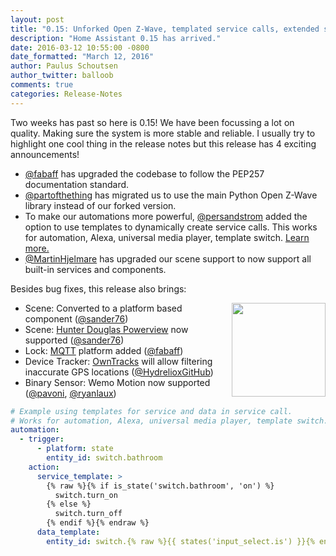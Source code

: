 ```yaml
---
layout: post
title: "0.15: Unforked Open Z-Wave, templated service calls, extended scene support and PEP257 compliance."
description: "Home Assistant 0.15 has arrived."
date: 2016-03-12 10:55:00 -0800
date_formatted: "March 12, 2016"
author: Paulus Schoutsen
author_twitter: balloob
comments: true
categories: Release-Notes
---
```


Two weeks has past so here is 0.15! We have been focussing a lot on quality. Making sure the system is more stable and reliable. I usually try to highlight one cool thing in the release notes but this release has 4 exciting announcements!

 - [@fabaff] has upgraded the codebase to follow the PEP257 documentation standard.
 - [@partofthething] has migrated us to use the main Python Open Z-Wave library instead of our forked version.
 - To make our automations more powerful, [@persandstrom] added the option to use templates to dynamically create service calls. This works for automation, Alexa, universal media player, template switch. [Learn more.][services]
 - [@MartinHjelmare] has upgraded our scene support to now support all built-in services and components.

Besides bug fixes, this release also brings:

<img src='/images/supported_brands/hunter-douglas-powerview.png' style='clear: right; margin-left: 5px; border:none; box-shadow: none; float: right; margin-bottom: 16px;' width='150' />

 - Scene: Converted to a platform based component ([@sander76])
 - Scene: [Hunter Douglas Powerview] now supported ([@sander76])
 - Lock: [MQTT] platform added ([@fabaff])
 - Device Tracker: [OwnTracks] will allow filtering inaccurate GPS locations ([@HydrelioxGitHub])
 - Binary Sensor: Wemo Motion now supported ([@pavoni], [@ryanlaux])

```yaml
# Example using templates for service and data in service call.
# Works for automation, Alexa, universal media player, template switch.
automation:
  - trigger:
      - platform: state
        entity_id: switch.bathroom
    action:
      service_template: >
        {% raw %}{% if is_state('switch.bathroom', 'on') %}
          switch.turn_on
        {% else %}
          switch.turn_off
        {% endif %}{% endraw %}
      data_template:
        entity_id: switch.{% raw %}{{ states('input_select.is') }}{% endraw %}
```

[services]: /topics/service_calls/#use-templates-to-decide-which-service-to-call
[Hunter Douglas Powerview]: /components/scene.hunterdouglas_powerview/
[MQTT]: /components/lock.mqtt/
[OwnTracks]: /components/device_tracker.owntracks/
[Wemo Motion]: /components/binary_sensor.wemo/
[@fabaff]: https://github.com/fabaff
[@partofthething]: https://github.com/partofthething
[@persandstrom]: https://github.com/persandstrom
[@fabaff]: https://github.com/fabaff
[@persandstrom]: https://github.com/persandstrom
[@PartOfTheThing]: https://github.com/PartOfTheThing
[@sander76]: https://github.com/sander76
[@sander76]: https://github.com/sander76
[@fabaff]: https://github.com/fabaff
[@HydrelioxGitHub]: https://github.com/HydrelioxGitHub
[@MartinHjelmare]: https://github.com/MartinHjelmare
[@pavoni]: https://github.com/pavoni
[@ryanlaux]: https://github.com/ryanlaux
